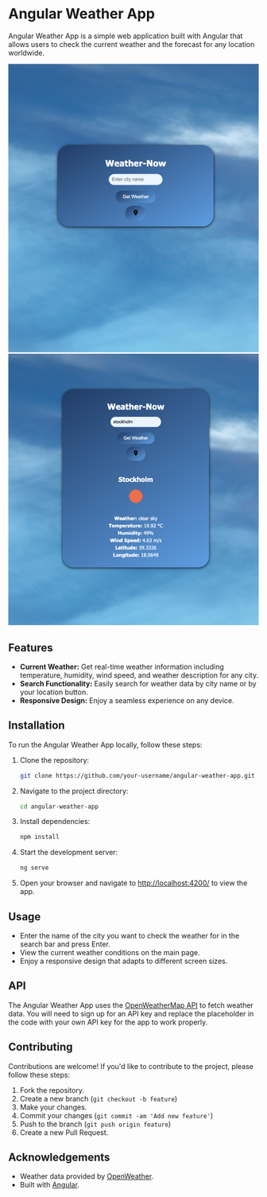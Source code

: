 # Angular Weather App

Angular Weather App is a simple web application built with Angular that allows users to check the current weather and the forecast for any location worldwide.

![Weather App Screenshot](src/assets/Screenshot%201.png)
![Weather App Screenshot](src/assets/Screenshot%202.png)

## Features

- **Current Weather:** Get real-time weather information including temperature, humidity, wind speed, and weather description for any city.
- **Search Functionality:** Easily search for weather data by city name or by your location button.
- **Responsive Design:** Enjoy a seamless experience on any device.

## Installation

To run the Angular Weather App locally, follow these steps:

1. Clone the repository:
   ```bash
   git clone https://github.com/your-username/angular-weather-app.git
   ```
2. Navigate to the project directory:
   ```bash
   cd angular-weather-app
   ```
3. Install dependencies:
   ```bash
   npm install
   ```
4. Start the development server:
   ```bash
   ng serve
   ```
5. Open your browser and navigate to [http://localhost:4200/](http://localhost:4200/) to view the app.

## Usage

- Enter the name of the city you want to check the weather for in the search bar and press Enter.
- View the current weather conditions on the main page.
- Enjoy a responsive design that adapts to different screen sizes.

## API

The Angular Weather App uses the [OpenWeatherMap API](https://openweathermap.org/api) to fetch weather data. You will need to sign up for an API key and replace the placeholder in the code with your own API key for the app to work properly.

## Contributing

Contributions are welcome! If you'd like to contribute to the project, please follow these steps:

1. Fork the repository.
2. Create a new branch (`git checkout -b feature`)
3. Make your changes.
4. Commit your changes (`git commit -am 'Add new feature'`)
5. Push to the branch (`git push origin feature`)
6. Create a new Pull Request.

## Acknowledgements

- Weather data provided by [OpenWeather](https://openweathermap.org/).
- Built with [Angular](https://angular.io/).
